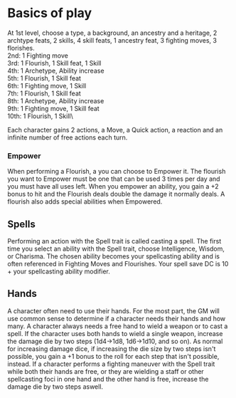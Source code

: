 # Basics of play
At 1st level, choose a type, a background, an ancestry and a heritage, 2 archtype feats, 2 skills, 4 skill feats, 1 ancestry feat, 3 fighting moves, 3 florishes.\
2nd: 1 Fighting move\
3rd: 1 Flourish, 1 Skill feat, 1 Skill\
4th: 1 Archetype, Ability increase\
5th: 1 Flourish, 1 Skill feat\
6th: 1 Fighting move\, 1 Skill\
7th: 1 Flourish, 1 Skill feat\
8th: 1 Archetype, Ability increase\
9th: 1 Fighting move, 1 Skill feat\
10th: 1 Flourish, 1 Skill\

Each character gains 2 actions, a Move, a Quick action, a reaction and an infinite number of free actions each turn.

### Empower
When performing a Flourish, a you can choose to Empower it. The flourish you want to Empower must be one that can be used 3 times per day and you must have all uses left. When you empower an ability, you gain a +2 bonus to hit and the Flourish deals double the damage it normally deals. A flourish also adds special abilities when Empowered.

## Spells 
Performing an action with the Spell trait is called casting a spell. The first time you select an ability with the Spell trait, choose Intelligence, Wisdom, or Charisma. The chosen ability becomes your spellcasting ability and is often referenced in Fighting Moves and Flourishes. Your spell save DC is 10 + your spellcasting ability modifier. 

## Hands
A character often need to use their hands. For the most part, the GM will use common sense to determine if a character needs their hands and how many. A character always needs a free hand to wield a weapon or to cast a spell. If the character uses both hands to wield a single weapon, increase the damage die by two steps (1d4->1d8, 1d6->1d10, and so on). As normal for increasing damage dice, if increasing the die size by two steps isn't possible, you gain a +1 bonus to the roll for each step that isn't possible, instead. If a character performs a fighting maneuver with the Spell trait while both their hands are free, or they are wielding a staff or other spellcasting foci in one hand and the other hand is free, increase the damage die by two steps aswell.